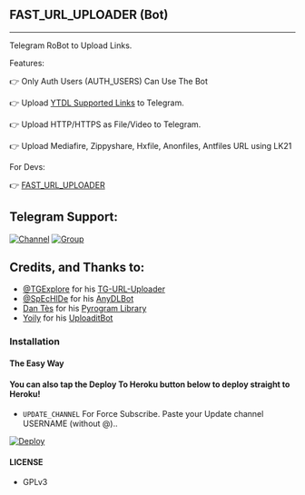 ## FAST_URL_UPLOADER (Bot)
---

Telegram RoBot to Upload Links.

Features:

👉 Only Auth Users (AUTH_USERS) Can Use The Bot

👉 Upload [YTDL Supported Links](https://ytdl-org.github.io/youtube-dl/supportedsites.html) to Telegram.

👉 Upload HTTP/HTTPS as File/Video to Telegram.

👉 Upload Mediafire, Zippyshare, Hxfile, Anonfiles, Antfiles URL using LK21

For Devs:

👉 [FAST_URL_UPLOADER](https://github.com/EHDTUBE75/FAST_URL_UPLOADER)

## Telegram Support:

[![Channel](https://img.shields.io/badge/TG-Channel-30302f?style=flat&logo=telegram)](https://t.me/large_software_storage_center)
[![Group](https://img.shields.io/badge/TG-Group-30302f?style=flat&logo=telegram)](https://t.me/Large_software_storage_centerHD)

## Credits, and Thanks to:

* [@TGExplore](https://t.me/ViruZs) for his [TG-URL-Uploader](https://github.com/TGExplore/TG-URL-Uploader)
* [@SpEcHlDe](https://t.me/ThankTelegram) for his [AnyDLBot](https://telegram.dog/AnyDLBot)
* [Dan Tès](https://t.me/haskell) for his [Pyrogram Library](https://github.com/pyrogram/pyrogram)
* [Yoily](https://t.me/YoilyL) for his [UploaditBot](https://telegram.dog/UploaditBot)

### Installation

#### The Easy Way

#### You can also tap the Deploy To Heroku button below to deploy straight to Heroku!

- `UPDATE_CHANNEL` For Force Subscribe. Paste your Update channel USERNAME (without @)..

[![Deploy](https://www.herokucdn.com/deploy/button.svg)](https://heroku.com/deploy?template=https://github.com/EHDTUBE75/FAST-URL-UPLOADER/tree/main)


#### LICENSE
- GPLv3
